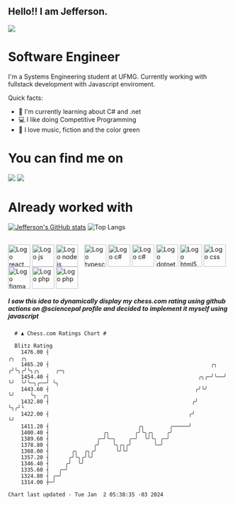 ## Hello!! I am Jefferson.
![](https://komarev.com/ghpvc/?username=Jefferson13t&label=Profile%20Visits&color=blue&style=for-the-badge)

# Software Engineer
I'm a Systems Engineering student at UFMG. Currently working with fullstack development with Javascript enviroment.

<div>
Quick facts:
  <ul>
<li>🚀 I'm currently learning about C# and .net</li>
<li>💻 I like doing Competitive Programming</li>
<li>💚 I love music, fiction and the color green</li>
    </ul>
</div>

# You can find me on
<div>
  <a href="https://www.linkedin.com/in/jefferson-souuza" target="_blank"><img src="https://img.shields.io/badge/-LinkedIn-%230077B5?style=for-the-badge&logo=linkedin&logoColor=white" target="_blank"></a> 
  <a href="https://instagram.com/jeffpsou" target="_blank"><img src="https://img.shields.io/badge/-Instagram-%23E4405F?style=for-the-badge&logo=instagram&logoColor=white" target="_blank"></a>
</div>

# Already worked with
[![Jefferson's GitHub stats](https://github-readme-stats.vercel.app/api?username=jefferson13t&show_icons=true&theme=gotham&rank_icon=github&layout=compact)](https://github.com/anuraghazra/github-readme-stats)
![Top Langs](https://github-readme-stats.vercel.app/api/top-langs/?username=jefferson13t&size_weight=0.5&count_weight=0.5&theme=gotham&layout=compact)

<div style="display: inline_block"><br>
  <img alt="Logo react" align="center" style="height:50px" src="https://cdn.jsdelivr.net/gh/devicons/devicon/icons/react/react-original.svg" />
  <img alt="Logo js" align="center" style="height:50px" src="https://cdn.jsdelivr.net/gh/devicons/devicon/icons/javascript/javascript-original.svg" />
  <img alt="Logo node js" align="center" style="height:50px; margin-right: 10px" src="https://cdn.jsdelivr.net/gh/devicons/devicon/icons/nodejs/nodejs-original.svg" />
  <img alt="Logo typescript" align="center" style="height:50px" src="https://cdn.jsdelivr.net/gh/devicons/devicon/icons/typescript/typescript-original.svg" />
  <img alt="Logo c#" align="center" style="height:50px" src="https://cdn.jsdelivr.net/gh/devicons/devicon/icons/graphql/graphql-plain.svg" />
  <img alt="Logo c#" align="center" style="height:50px" src="https://cdn.jsdelivr.net/gh/devicons/devicon/icons/csharp/csharp-original.svg" />
  <img alt="Logo dotnet" align="center" style="height:50px" src="https://cdn.jsdelivr.net/gh/devicons/devicon/icons/dotnetcore/dotnetcore-original.svg" />
  <img alt="Logo html5" align="center" style="height:50px" src="https://cdn.jsdelivr.net/gh/devicons/devicon/icons/html5/html5-original.svg" />
  <img alt="Logo css" align="center" style="height:50px" src="https://cdn.jsdelivr.net/gh/devicons/devicon/icons/css3/css3-original.svg" />
  <img alt="Logo figma" align="center" style="height:50px" src="https://cdn.jsdelivr.net/gh/devicons/devicon/icons/figma/figma-original.svg" />
  <img alt="Logo php" align="center" style="height:50px" src="https://cdn.jsdelivr.net/gh/devicons/devicon/icons/cplusplus/cplusplus-original.svg" />
  <img alt="Logo php" align="center" style="height:50px" src="https://cdn.jsdelivr.net/gh/devicons/devicon/icons/php/php-original.svg" />
</div>

##### I saw this idea to dynamically display my chess.com rating using github actions on @sciencepal profile and decided to implement it myself using javascript

```
  # ♟︎ Chess.com Ratings Chart #
  
  Blitz Rating
    1476.00 ┤                                                        ╭╮  ╭╮                  
    1465.20 ┤                                                   ╭╮  ╭╯╰╮╭╯╰╮╭╮     ╭─╮       
    1454.40 ┤                                               ╭╮╭─╯╰──╯  ╰╯  ╰╯╰─╮╭──╯ ╰╮      
    1443.60 ┤                                              ╭╯╰╯                ╰╯     ╰╮  ╭╮ 
    1432.80 ┤                                             ╭╯                           ╰╮╭╯╰ 
    1422.00 ┤                                            ╭╯                             ╰╯   
    1411.20 ┤                            ╭╮        ╭─────╯                                   
    1400.40 ┤                 ╭╮        ╭╯╰╮╭╮    ╭╯                                         
    1389.60 ┤               ╭─╯╰─╮    ╭─╯  ╰╯╰╮ ╭─╯                                          
    1378.80 ┤              ╭╯    ╰╮╭╮╭╯       ╰─╯                                            
    1368.00 ┤       ╭╮  ╭╮╭╯      ╰╯╰╯                                                       
    1357.20 ┤      ╭╯╰╮╭╯╰╯                                                                  
    1346.40 ┤     ╭╯  ╰╯                                                                     
    1335.60 ┤   ╭─╯                                                                          
    1324.80 ┤ ╭─╯                                                                            
    1314.00 ┼─╯                                                                              

Chart last updated - Tue Jan  2 05:38:35 -03 2024  
  ```
